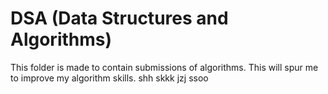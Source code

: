 # DSA (Data Structures and Algorithms)

This folder is made to contain submissions of algorithms.
This will spur me to improve my algorithm skills.
shh skkk
jzj ssoo